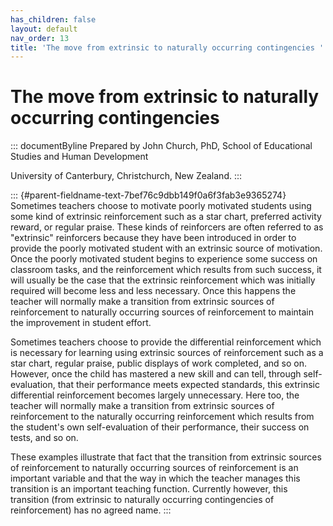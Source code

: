 ```yaml
---
has_children: false
layout: default
nav_order: 13
title: 'The move from extrinsic to naturally occurring contingencies '
---
```

# The move from extrinsic to naturally occurring contingencies 


::: documentByline
Prepared by John Church, PhD, School of Educational Studies and Human
Development

University of Canterbury, Christchurch, New Zealand.
:::

::: {#parent-fieldname-text-7bef76c9dbb149f0a6f3fab3e9365274}
Sometimes teachers choose to motivate poorly motivated students using
some kind of extrinsic reinforcement such as a star chart, preferred
activity reward, or regular praise. These kinds of reinforcers are often
referred to as "extrinsic" reinforcers because they have been introduced
in order to provide the poorly motivated student with an extrinsic
source of motivation. Once the poorly motivated student begins to
experience some success on classroom tasks, and the reinforcement which
results from such success, it will usually be the case that the
extrinsic reinforcement which was initially required will become less
and less necessary. Once this happens the teacher will normally make a
transition from extrinsic sources of reinforcement to naturally
occurring sources of reinforcement to maintain the improvement in
student effort.

Sometimes teachers choose to provide the differential reinforcement
which is necessary for learning using extrinsic sources of reinforcement
such as a star chart, regular praise, public displays of work completed,
and so on. However, once the child has mastered a new skill and can
tell, through self-evaluation, that their performance meets expected
standards, this extrinsic differential reinforcement becomes largely
unnecessary. Here too, the teacher will normally make a transition from
extrinsic sources of reinforcement to the naturally occurring
reinforcement which results from the student's own self-evaluation of
their performance, their success on tests, and so on.

These examples illustrate that fact that the transition from extrinsic
sources of reinforcement to naturally occurring sources of reinforcement
is an important variable and that the way in which the teacher manages
this transition is an important teaching function. Currently however,
this transition (from extrinsic to naturally occurring contingencies of
reinforcement) has no agreed name.
:::
